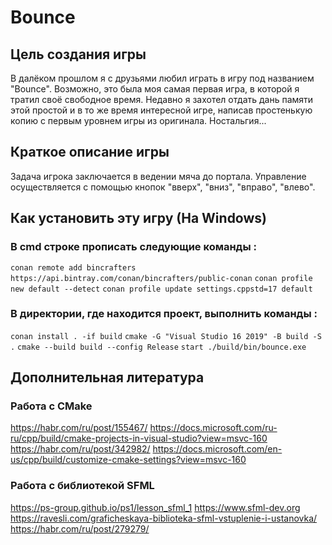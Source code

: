 # Bounce


## Цель создания игры

В далёком прошлом я с друзьями любил играть в игру под названием "Bounce". Возможно, это была моя самая первая игра, в которой я тратил своё свободное время. Недавно я захотел отдать дань памяти этой простой и в то же время интересной игре, написав простенькую копию с первым уровнем игры из оригинала. Ностальгия...


## Краткое описание игры

Задача игрока заключается в ведении мяча до портала. Управление осуществляется с помощью кнопок "вверх", "вниз", "вправо", "влево".


## Как установить эту игру (На Windows)

### В cmd строке прописать следующие команды :

```conan remote add bincrafters https://api.bintray.com/conan/bincrafters/public-conan```
```conan profile new default --detect```
```conan profile update settings.cppstd=17 default```

### В директории, где находится проект, выполнить команды :

```conan install . -if build```
```cmake -G "Visual Studio 16 2019" -B build -S .```
```cmake --build build --config Release```
```start ./build/bin/bounce.exe```


## Дополнительная литература

### Работа с CMake

https://habr.com/ru/post/155467/
https://docs.microsoft.com/ru-ru/cpp/build/cmake-projects-in-visual-studio?view=msvc-160
https://habr.com/ru/post/342982/
https://docs.microsoft.com/en-us/cpp/build/customize-cmake-settings?view=msvc-160

### Работа с библиотекой SFML

https://ps-group.github.io/ps1/lesson_sfml_1
https://www.sfml-dev.org
https://ravesli.com/graficheskaya-biblioteka-sfml-vstuplenie-i-ustanovka/
https://habr.com/ru/post/279279/